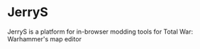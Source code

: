 # JerryS

JerryS is a platform for in-browser modding tools for Total War: Warhammer's map editor 

<script>alert("ok");</script>
